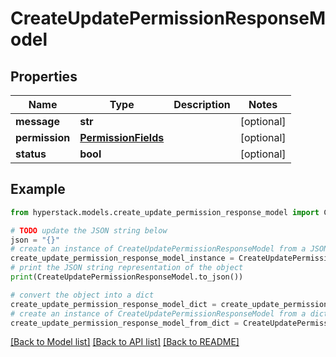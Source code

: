 # CreateUpdatePermissionResponseModel


## Properties

Name | Type | Description | Notes
------------ | ------------- | ------------- | -------------
**message** | **str** |  | [optional] 
**permission** | [**PermissionFields**](PermissionFields.md) |  | [optional] 
**status** | **bool** |  | [optional] 

## Example

```python
from hyperstack.models.create_update_permission_response_model import CreateUpdatePermissionResponseModel

# TODO update the JSON string below
json = "{}"
# create an instance of CreateUpdatePermissionResponseModel from a JSON string
create_update_permission_response_model_instance = CreateUpdatePermissionResponseModel.from_json(json)
# print the JSON string representation of the object
print(CreateUpdatePermissionResponseModel.to_json())

# convert the object into a dict
create_update_permission_response_model_dict = create_update_permission_response_model_instance.to_dict()
# create an instance of CreateUpdatePermissionResponseModel from a dict
create_update_permission_response_model_from_dict = CreateUpdatePermissionResponseModel.from_dict(create_update_permission_response_model_dict)
```
[[Back to Model list]](../README.md#documentation-for-models) [[Back to API list]](../README.md#documentation-for-api-endpoints) [[Back to README]](../README.md)


